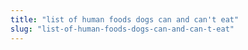 ```yaml
---
title: "list of human foods dogs can and can't eat"
slug: "list-of-human-foods-dogs-can-and-can-t-eat"
---
```


